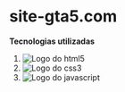 # site-gta5.com
**Tecnologias utilizadas**
1. ![Logo do html5](https://github.com/filipeoliveira-03/sitedogta5/assets/158044004/45fcee15-361a-4ec8-8f04-b8cc15e20f85)
2. ![Logo do css3](https://github.com/filipeoliveira-03/sitedogta5/assets/158044004/3578445f-09b0-441b-9240-95be62d3760b)
3. ![Logo do javascript](https://github.com/filipeoliveira-03/sitedogta5/assets/158044004/e2c0e7fe-4736-49b8-bb6b-cf4229a6f9ac)
